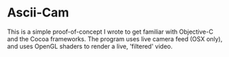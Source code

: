 Ascii-Cam
=========

This is a simple proof-of-concept I wrote to get familiar with Objective-C and the Cocoa frameworks.
The program uses live camera feed (OSX only), and uses OpenGL shaders to render a live, 'filtered' video.
